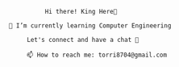 							      Hi there! King Here👋

						🌱 I’m currently learning Computer Engineering
						
	  						 Let's connect and have a chat 💬
	  
						     📫 How to reach me: torri8704@gmail.com
